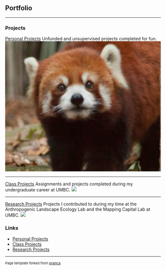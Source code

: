 ## Portfolio

---

### Projects

[Personal Projects](/projects/personalprojects)
Unfunded and unsupervised projects completed for fun.
<img src="images/personalproj.png"/>

---
[Class Projects](/projects/schoolprojects)
Assignments and projects completed during my undergraduate career at UMBC.
<img src="images/schoolproj.png"/>

---
[Research Projects](/projects/researchprojects)
Projects I contributed to during my time at the Anthropogenic Landscape Ecology Lab and the Mapping Capital Lab at UMBC.
<img src="projects/researchproj.png"/>

### Links

- [Personal Projects](/projects/personalprojects)
- [Class Projects](/projects/schoolprojects)
- [Research Projects](/projects/researchprojects)


---
<p style="font-size:11px">Page template forked from <a href="https://github.com/evanca/quick-portfolio">evanca</a></p>
<!-- Remove above link if you don't want to attibute -->

